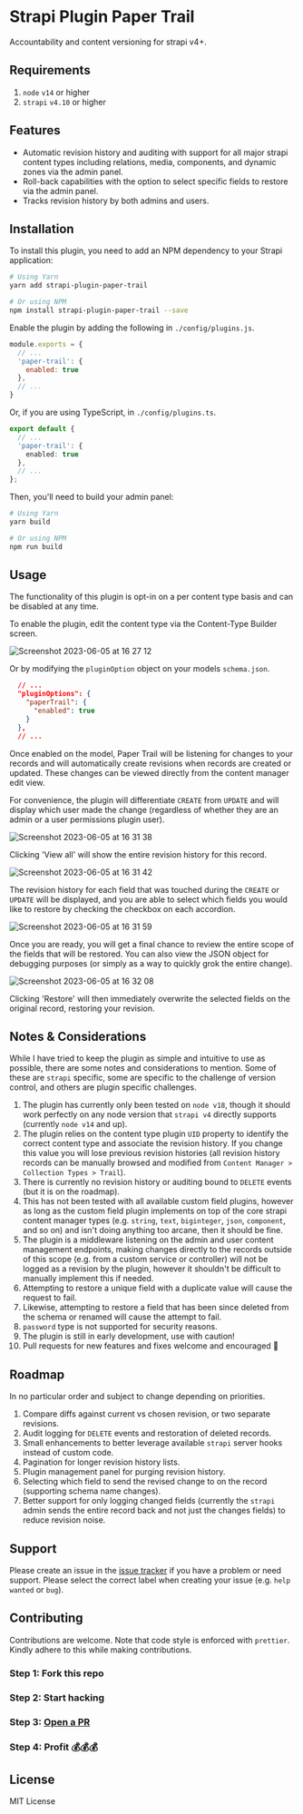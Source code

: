 # Strapi Plugin Paper Trail

Accountability and content versioning for strapi v4+.

## Requirements

1. `node` `v14` or higher
2. `strapi` `v4.10` or higher

## Features

- Automatic revision history and auditing with support for all major strapi content types including relations, media, components, and dynamic zones via the admin panel.
- Roll-back capabilities with the option to select specific fields to restore via the admin panel.
- Tracks revision history by both admins and users.

## Installation

To install this plugin, you need to add an NPM dependency to your Strapi application:

```sh
# Using Yarn
yarn add strapi-plugin-paper-trail

# Or using NPM
npm install strapi-plugin-paper-trail --save
```

Enable the plugin by adding the following in `./config/plugins.js`.

```js
module.exports = {
  // ...
  'paper-trail': {
    enabled: true
  },
  // ...
}
```

Or, if you are using TypeScript, in `./config/plugins.ts`.

```ts
export default {
  // ...
  'paper-trail': {
    enabled: true
  },
  // ...
};

```

Then, you'll need to build your admin panel:

```sh
# Using Yarn
yarn build

# Or using NPM
npm run build
```

## Usage
The functionality of this plugin is opt-in on a per content type basis and can be disabled at any time.

To enable the plugin, edit the content type via the Content-Type Builder screen.

![Screenshot 2023-06-05 at 16 27 12](https://github.com/PenguinOfWar/strapi-plugin-paper-trail/assets/1913241/98d2d386-55e7-4bcc-be76-238deb64f4dd)

Or by modifying the `pluginOption` object on your models `schema.json`.

```json
  // ...
  "pluginOptions": {
    "paperTrail": {
      "enabled": true
    }
  },
  // ...

```

Once enabled on the model, Paper Trail will be listening for changes to your records and will automatically create revisions when records are created or updated. These changes can be viewed directly from the content manager edit view.

For convenience, the plugin will differentiate `CREATE` from `UPDATE` and will display which user made the change (regardless of whether they are an admin or a user permissions plugin user).

![Screenshot 2023-06-05 at 16 31 38](https://github.com/PenguinOfWar/strapi-plugin-paper-trail/assets/1913241/60bd144e-eb79-4920-8cc0-de1a6eb26185)

Clicking 'View all' will show the entire revision history for this record.

![Screenshot 2023-06-05 at 16 31 42](https://github.com/PenguinOfWar/strapi-plugin-paper-trail/assets/1913241/cf04c054-3237-4cdf-889c-c8086623362d)

The revision history for each field that was touched during the `CREATE` or `UPDATE` will be displayed, and you are able to select which fields you would like to restore by checking the checkbox on each accordion.

![Screenshot 2023-06-05 at 16 31 59](https://github.com/PenguinOfWar/strapi-plugin-paper-trail/assets/1913241/a5a2431e-8ee6-4240-9bc6-7e853f93d6d8)

Once you are ready, you will get a final chance to review the entire scope of the fields that will be restored. You can also view the JSON object for debugging purposes (or simply as a way to quickly grok the entire change).

![Screenshot 2023-06-05 at 16 32 08](https://github.com/PenguinOfWar/strapi-plugin-paper-trail/assets/1913241/102007a7-f650-41d9-b0a5-ab896bc10f16)

Clicking 'Restore' will then immediately overwrite the selected fields on the original record, restoring your revision.

## Notes & Considerations
While I have tried to keep the plugin as simple and intuitive to use as possible, there are some notes and considerations to mention. Some of these are `strapi` specific, some are specific to the challenge of version control, and others are plugin specific challenges.

1. The plugin has currently only been tested on `node v18`, though it should work perfectly on any node version that `strapi v4` directly supports (currently `node v14` and up).
2. The plugin relies on the content type plugin `UID` property to identify the correct content type and associate the revision history. If you change this value you will lose previous revision histories (all revision history records can be manually browsed and modified from `Content Manager > Collection Types > Trail`).
3. There is currently no revision history or auditing bound to `DELETE` events (but it is on the roadmap).
4. This has not been tested with all available custom field plugins, however as long as the custom field plugin implements on top of the core strapi content manager types (e.g. `string`, `text`, `biginteger`, `json`, `component`, and so on) and isn't doing anything too arcane, then it should be fine.
5. The plugin is a middleware listening on the admin and user content management endpoints, making changes directly to the records outside of this scope (e.g. from a custom service or controller) will not be logged as a revision by the plugin, however it shouldn't be difficult to manually implement this if needed.
6. Attempting to restore a unique field with a duplicate value will cause the request to fail.
7. Likewise, attempting to restore a field that has been since deleted from the schema or renamed will cause the attempt to fail.
8. `password` type is not supported for security reasons.
9. The plugin is still in early development, use with caution!
10. Pull requests for new features and fixes welcome and encouraged 🚀

## Roadmap
In no particular order and subject to change depending on priorities.

1. Compare diffs against current vs chosen revision, or two separate revisions.
2. Audit logging for `DELETE` events and restoration of deleted records.
3. Small enhancements to better leverage available `strapi` server hooks instead of custom code.
4. Pagination for longer revision history lists.
5. Plugin management panel for purging revision history.
6. Selecting which field to send the revised change to on the record (supporting schema name changes).
7. Better support for only logging changed fields (currently the `strapi` admin sends the entire record back and not just the changes fields) to reduce revision noise.

## Support

Please create an issue in the [issue tracker](https://github.com/PenguinOfWar/strapi-plugin-paper-trail/issues) if you have a problem or need support. Please select the correct label when creating your issue (e.g. `help wanted` or `bug`).

## Contributing

Contributions are welcome. Note that code style is enforced with `prettier`. Kindly adhere to this while making contributions.

### Step 1: Fork this repo

### Step 2: Start hacking

### Step 3: [Open a PR](https://github.com/PenguinOfWar/strapi-plugin-paper-trail/pulls)

### Step 4: Profit 💰💰💰

## License

MIT License